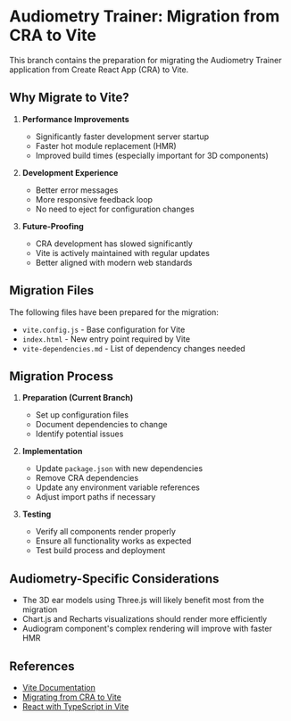 # Audiometry Trainer: Migration from CRA to Vite

This branch contains the preparation for migrating the Audiometry Trainer application from Create React App (CRA) to Vite.

## Why Migrate to Vite?

1. **Performance Improvements**
   - Significantly faster development server startup
   - Faster hot module replacement (HMR)
   - Improved build times (especially important for 3D components)

2. **Development Experience**
   - Better error messages
   - More responsive feedback loop
   - No need to eject for configuration changes

3. **Future-Proofing**
   - CRA development has slowed significantly
   - Vite is actively maintained with regular updates
   - Better aligned with modern web standards

## Migration Files

The following files have been prepared for the migration:

- `vite.config.js` - Base configuration for Vite
- `index.html` - New entry point required by Vite
- `vite-dependencies.md` - List of dependency changes needed

## Migration Process

1. **Preparation (Current Branch)**
   - Set up configuration files
   - Document dependencies to change
   - Identify potential issues

2. **Implementation**
   - Update `package.json` with new dependencies
   - Remove CRA dependencies
   - Update any environment variable references
   - Adjust import paths if necessary

3. **Testing**
   - Verify all components render properly
   - Ensure all functionality works as expected
   - Test build process and deployment

## Audiometry-Specific Considerations

- The 3D ear models using Three.js will likely benefit most from the migration
- Chart.js and Recharts visualizations should render more efficiently
- Audiogram component's complex rendering will improve with faster HMR

## References

- [Vite Documentation](https://vitejs.dev/guide/)
- [Migrating from CRA to Vite](https://vitejs.dev/guide/migration-from-cra.html)
- [React with TypeScript in Vite](https://vitejs.dev/guide/features.html#typescript) 